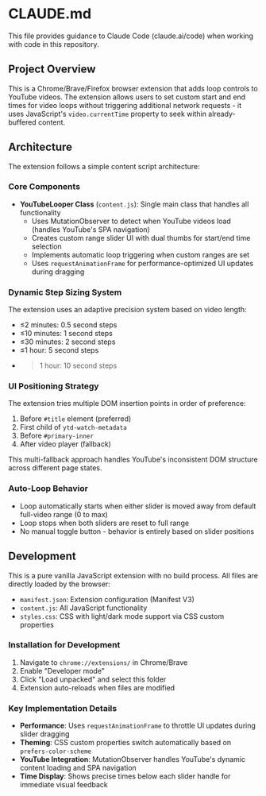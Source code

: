 # CLAUDE.md

This file provides guidance to Claude Code (claude.ai/code) when working with code in this repository.

## Project Overview

This is a Chrome/Brave/Firefox browser extension that adds loop controls to YouTube videos. The extension allows users to set custom start and end times for video loops without triggering additional network requests - it uses JavaScript's `video.currentTime` property to seek within already-buffered content.

## Architecture

The extension follows a simple content script architecture:

### Core Components

- **YouTubeLooper Class** (`content.js`): Single main class that handles all functionality
  - Uses MutationObserver to detect when YouTube videos load (handles YouTube's SPA navigation)
  - Creates custom range slider UI with dual thumbs for start/end time selection
  - Implements automatic loop triggering when custom ranges are set
  - Uses `requestAnimationFrame` for performance-optimized UI updates during dragging

### Dynamic Step Sizing System

The extension uses an adaptive precision system based on video length:
- ≤2 minutes: 0.5 second steps
- ≤10 minutes: 1 second steps  
- ≤30 minutes: 2 second steps
- ≤1 hour: 5 second steps
- >1 hour: 10 second steps

### UI Positioning Strategy

The extension tries multiple DOM insertion points in order of preference:
1. Before `#title` element (preferred)
2. First child of `ytd-watch-metadata`
3. Before `#primary-inner`
4. After video player (fallback)

This multi-fallback approach handles YouTube's inconsistent DOM structure across different page states.

### Auto-Loop Behavior

- Loop automatically starts when either slider is moved away from default full-video range (0 to max)
- Loop stops when both sliders are reset to full range
- No manual toggle button - behavior is entirely based on slider positions

## Development

This is a pure vanilla JavaScript extension with no build process. All files are directly loaded by the browser:

- `manifest.json`: Extension configuration (Manifest V3)
- `content.js`: All JavaScript functionality
- `styles.css`: CSS with light/dark mode support via CSS custom properties

### Installation for Development

1. Navigate to `chrome://extensions/` in Chrome/Brave
2. Enable "Developer mode"  
3. Click "Load unpacked" and select this folder
4. Extension auto-reloads when files are modified

### Key Implementation Details

- **Performance**: Uses `requestAnimationFrame` to throttle UI updates during slider dragging
- **Theming**: CSS custom properties switch automatically based on `prefers-color-scheme`
- **YouTube Integration**: MutationObserver handles YouTube's dynamic content loading and SPA navigation
- **Time Display**: Shows precise times below each slider handle for immediate visual feedback